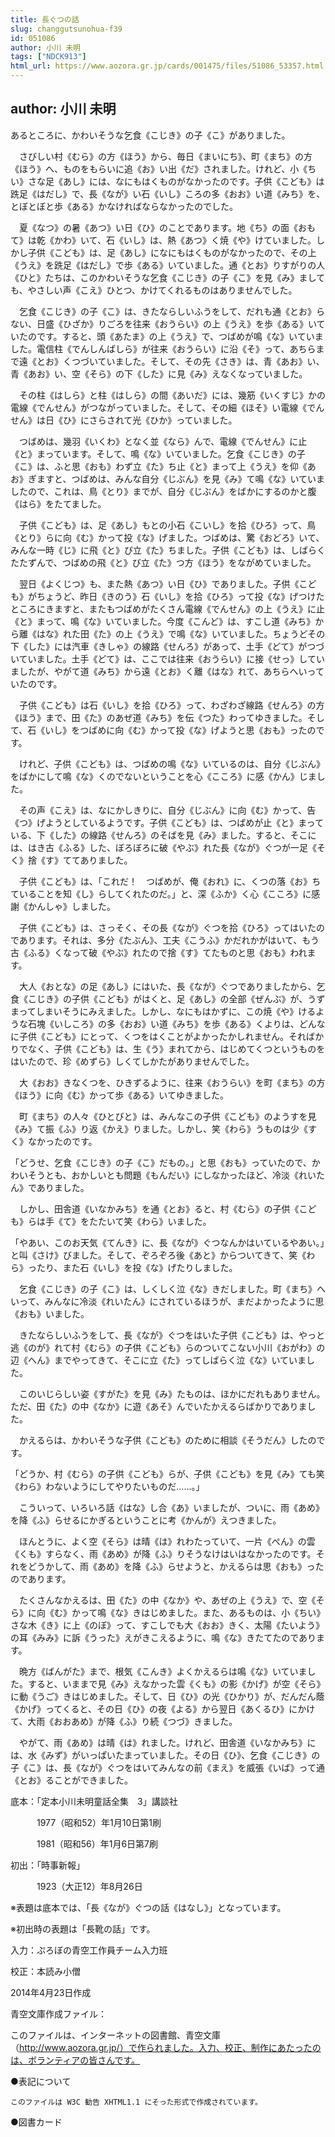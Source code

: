 ```yaml
---
title: 長ぐつの話
slug: changgutsunohua-f39
id: 051086
author: 小川 未明
tags: ["NDCK913"]
html_url: https://www.aozora.gr.jp/cards/001475/files/51086_53357.html
---
```


## author: 小川 未明

あるところに、かわいそうな乞食《こじき》の子《こ》がありました。

　さびしい村《むら》の方《ほう》から、毎日《まいにち》、町《まち》の方《ほう》へ、ものをもらいに追《お》い出《だ》されました。けれど、小《ちい》さな足《あし》には、なにもはくものがなかったのです。子供《こども》は跣足《はだし》で、長《なが》い石《いし》ころの多《おお》い道《みち》を、とぼとぼと歩《ある》かなければならなかったのでした。

　夏《なつ》の暑《あつ》い日《ひ》のことであります。地《ち》の面《おもて》は乾《かわ》いて、石《いし》は、熱《あつ》く焼《や》けていました。しかし子供《こども》は、足《あし》になにもはくものがなかったので、その上《うえ》を跣足《はだし》で歩《ある》いていました。通《とお》りすがりの人《ひと》たちは、このかわいそうな乞食《こじき》の子《こ》を見《み》ましても、やさしい声《こえ》ひとつ、かけてくれるものはありませんでした。

　乞食《こじき》の子《こ》は、きたならしいふうをして、だれも通《とお》らない、日盛《ひざか》りごろを往来《おうらい》の上《うえ》を歩《ある》いていたのです。すると、頭《あたま》の上《うえ》で、つばめが鳴《な》いていました。電信柱《でんしんばしら》が往来《おうらい》に沿《そ》って、あちらまで遠《とお》くつづいていました。そして、その先《さき》は、青《あお》い、青《あお》い、空《そら》の下《した》に見《み》えなくなっていました。

　その柱《はしら》と柱《はしら》の間《あいだ》には、幾筋《いくすじ》かの電線《でんせん》がつながっていました。そして、その細《ほそ》い電線《でんせん》は日《ひ》にさらされて光《ひか》っていました。

　つばめは、幾羽《いくわ》となく並《なら》んで、電線《でんせん》に止《と》まっています。そして、鳴《な》いていました。乞食《こじき》の子《こ》は、ふと思《おも》わず立《た》ち止《と》まって上《うえ》を仰《あお》ぎますと、つばめは、みんな自分《じぶん》を見《み》て鳴《な》いていましたので、これは、鳥《とり》までが、自分《じぶん》をばかにするのかと腹《はら》をたてました。

　子供《こども》は、足《あし》もとの小石《こいし》を拾《ひろ》って、鳥《とり》らに向《む》かって投《な》げました。つばめは、驚《おどろ》いて、みんな一時《じ》に飛《と》び立《た》ちました。子供《こども》は、しばらくたたずんで、つばめの飛《と》び立《た》つ方《ほう》をながめていました。

　翌日《よくじつ》も、また熱《あつ》い日《ひ》でありました。子供《こども》がちょうど、昨日《きのう》石《いし》を拾《ひろ》って投《な》げつけたところにきますと、またもつばめがたくさん電線《でんせん》の上《うえ》に止《と》まって、鳴《な》いていました。今度《こんど》は、すこし道《みち》から離《はな》れた田《た》の上《うえ》で鳴《な》いていました。ちょうどその下《した》には汽車《きしゃ》の線路《せんろ》があって、土手《どて》がつづいていました。土手《どて》は、ここでは往来《おうらい》に接《せっ》していましたが、やがて道《みち》から遠《とお》く離《はな》れて、あちらへいっていたのです。

　子供《こども》は石《いし》を拾《ひろ》って、わざわざ線路《せんろ》の方《ほう》まで、田《た》のあぜ道《みち》を伝《つた》わってゆきました。そして、石《いし》をつばめに向《む》かって投《な》げようと思《おも》ったのです。

　けれど、子供《こども》は、つばめの鳴《な》いているのは、自分《じぶん》をばかにして鳴《な》くのでないということを心《こころ》に感《かん》じました。

　その声《こえ》は、なにかしきりに、自分《じぶん》に向《む》かって、告《つ》げようとしているようです。子供《こども》は、つばめが止《と》まっている、下《した》の線路《せんろ》のそばを見《み》ました。すると、そこには、はき古《ふる》した、ぼろぼろに破《やぶ》れた長《なが》ぐつが一足《そく》捨《す》ててありました。

　子供《こども》は、「これだ！　つばめが、俺《おれ》に、くつの落《お》ちていることを知《し》らしてくれたのだ。」と、深《ふか》く心《こころ》に感謝《かんしゃ》しました。

　子供《こども》は、さっそく、その長《なが》ぐつを拾《ひろ》ってはいたのであります。それは、多分《たぶん》、工夫《こうふ》かだれかがはいて、もう古《ふる》くなって破《やぶ》れたので捨《す》てたものと思《おも》われます。

　大人《おとな》の足《あし》にはいた、長《なが》ぐつでありましたから、乞食《こじき》の子供《こども》がはくと、足《あし》の全部《ぜんぶ》が、うずまってしまいそうにみえました。しかし、なにもはかずに、この焼《や》けるような石塊《いしころ》の多《おお》い道《みち》を歩《ある》くよりは、どんなに子供《こども》にとって、くつをはくことがよかったかしれません。そればかりでなく、子供《こども》は、生《う》まれてから、はじめてくつというものをはいたので、珍《めずら》しくてしかたがありませんでした。

　大《おお》きなくつを、ひきずるように、往来《おうらい》を町《まち》の方《ほう》に向《む》かって歩《ある》いてゆきました。

　町《まち》の人々《ひとびと》は、みんなこの子供《こども》のようすを見《み》て振《ふ》り返《かえ》りました。しかし、笑《わら》うものは少《すく》なかったのです。

「どうせ、乞食《こじき》の子《こ》だもの。」と思《おも》っていたので、かわいそうとも、おかしいとも問題《もんだい》にしなかったほど、冷淡《れいたん》でありました。

　しかし、田舎道《いなかみち》を通《とお》ると、村《むら》の子供《こども》らは手《て》をたたいて笑《わら》いました。

「やあい、このお天気《てんき》に、長《なが》ぐつなんかはいているやあい。」と叫《さけ》びました。そして、ぞろぞろ後《あと》からついてきて、笑《わら》ったり、また石《いし》を投《な》げたりしました。

　乞食《こじき》の子《こ》は、しくしく泣《な》きだしました。町《まち》へいって、みんなに冷淡《れいたん》にされているほうが、まだよかったように思《おも》いました。

　きたならしいふうをして、長《なが》ぐつをはいた子供《こども》は、やっと逃《のが》れて村《むら》の子供《こども》らのついてこない小川《おがわ》の辺《へん》までやってきて、そこに立《た》ってしばらく泣《な》いていました。

　このいじらしい姿《すがた》を見《み》たものは、ほかにだれもありません。ただ、田《た》の中《なか》に遊《あそ》んでいたかえるらばかりでありました。

　かえるらは、かわいそうな子供《こども》のために相談《そうだん》したのです。

「どうか、村《むら》の子供《こども》らが、子供《こども》を見《み》ても笑《わら》わないようにしてやりたいものだ……。」

　こういって、いろいろ話《はな》し合《あ》いましたが、ついに、雨《あめ》を降《ふ》らせるにかぎるということに考《かんが》えつきました。

　ほんとうに、よく空《そら》は晴《は》れわたっていて、一片《ぺん》の雲《くも》すらなく、雨《あめ》が降《ふ》りそうなけはいはなかったのです。それをどうかして、雨《あめ》を降《ふ》らせようと、かえるらは思《おも》ったのであります。

　たくさんなかえるは、田《た》の中《なか》や、あぜの上《うえ》で、空《そら》に向《む》かって鳴《な》きはじめました。また、あるものは、小《ちい》さな木《き》に上《のぼ》って、すこしでも大《おお》きく、太陽《たいよう》の耳《みみ》に訴《うった》えがきこえるように、鳴《な》きたてたのであります。

　晩方《ばんがた》まで、根気《こんき》よくかえるらは鳴《な》いていました。すると、いままで見《み》えなかった雲《くも》の影《かげ》が空《そら》に動《うご》きはじめました。そして、日《ひ》の光《ひかり》が、だんだん蔭《かげ》ってくると、その日《ひ》の夜《よる》から翌日《あくるひ》にかけて、大雨《おおあめ》が降《ふ》り続《つづ》きました。

　やがて、雨《あめ》は晴《は》れました。けれど、田舎道《いなかみち》には、水《みず》がいっぱいたまっていました。その日《ひ》、乞食《こじき》の子《こ》は、長《なが》ぐつをはいてみんなの前《まえ》を威張《いば》って通《とお》ることができました。













底本：「定本小川未明童話全集　3」講談社

　　　1977（昭和52）年1月10日第1刷

　　　1981（昭和56）年1月6日第7刷

初出：「時事新報」

　　　1923（大正12）年8月26日

※表題は底本では、「長《なが》ぐつの話《はなし》」となっています。

※初出時の表題は「長靴の話」です。

入力：ぷろぼの青空工作員チーム入力班

校正：本読み小僧

2014年4月23日作成

青空文庫作成ファイル：

このファイルは、インターネットの図書館、青空文庫（http://www.aozora.gr.jp/）で作られました。入力、校正、制作にあたったのは、ボランティアの皆さんです。











●表記について


	このファイルは W3C 勧告 XHTML1.1 にそった形式で作成されています。







●図書カード